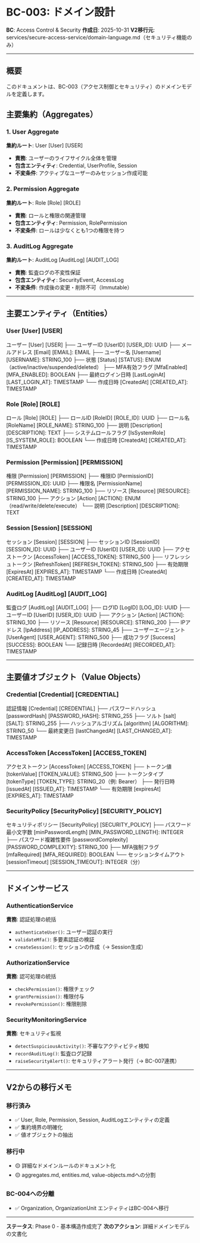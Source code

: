 # BC-003: ドメイン設計

**BC**: Access Control & Security
**作成日**: 2025-10-31
**V2移行元**: services/secure-access-service/domain-language.md（セキュリティ機能のみ）

---

## 概要

このドキュメントは、BC-003（アクセス制御とセキュリティ）のドメインモデルを定義します。

## 主要集約（Aggregates）

### 1. User Aggregate
**集約ルート**: User [User] [USER]
- **責務**: ユーザーのライフサイクル全体を管理
- **包含エンティティ**: Credential, UserProfile, Session
- **不変条件**: アクティブなユーザーのみセッション作成可能

### 2. Permission Aggregate
**集約ルート**: Role [Role] [ROLE]
- **責務**: ロールと権限の関連管理
- **包含エンティティ**: Permission, RolePermission
- **不変条件**: ロールは少なくとも1つの権限を持つ

### 3. AuditLog Aggregate
**集約ルート**: AuditLog [AuditLog] [AUDIT_LOG]
- **責務**: 監査ログの不変性保証
- **包含エンティティ**: SecurityEvent, AccessLog
- **不変条件**: 作成後の変更・削除不可（Immutable）

---

## 主要エンティティ（Entities）

### User [User] [USER]
ユーザー [User] [USER]
├── ユーザーID [UserID] [USER_ID]: UUID
├── メールアドレス [Email] [EMAIL]: EMAIL
├── ユーザー名 [Username] [USERNAME]: STRING_100
├── 状態 [Status] [STATUS]: ENUM（active/inactive/suspended/deleted）
├── MFA有効フラグ [MfaEnabled] [MFA_ENABLED]: BOOLEAN
├── 最終ログイン日時 [LastLoginAt] [LAST_LOGIN_AT]: TIMESTAMP
└── 作成日時 [CreatedAt] [CREATED_AT]: TIMESTAMP

### Role [Role] [ROLE]
ロール [Role] [ROLE]
├── ロールID [RoleID] [ROLE_ID]: UUID
├── ロール名 [RoleName] [ROLE_NAME]: STRING_100
├── 説明 [Description] [DESCRIPTION]: TEXT
├── システムロールフラグ [IsSystemRole] [IS_SYSTEM_ROLE]: BOOLEAN
└── 作成日時 [CreatedAt] [CREATED_AT]: TIMESTAMP

### Permission [Permission] [PERMISSION]
権限 [Permission] [PERMISSION]
├── 権限ID [PermissionID] [PERMISSION_ID]: UUID
├── 権限名 [PermissionName] [PERMISSION_NAME]: STRING_100
├── リソース [Resource] [RESOURCE]: STRING_100
├── アクション [Action] [ACTION]: ENUM（read/write/delete/execute）
└── 説明 [Description] [DESCRIPTION]: TEXT

### Session [Session] [SESSION]
セッション [Session] [SESSION]
├── セッションID [SessionID] [SESSION_ID]: UUID
├── ユーザーID [UserID] [USER_ID]: UUID
├── アクセストークン [AccessToken] [ACCESS_TOKEN]: STRING_500
├── リフレッシュトークン [RefreshToken] [REFRESH_TOKEN]: STRING_500
├── 有効期限 [ExpiresAt] [EXPIRES_AT]: TIMESTAMP
└── 作成日時 [CreatedAt] [CREATED_AT]: TIMESTAMP

### AuditLog [AuditLog] [AUDIT_LOG]
監査ログ [AuditLog] [AUDIT_LOG]
├── ログID [LogID] [LOG_ID]: UUID
├── ユーザーID [UserID] [USER_ID]: UUID
├── アクション [Action] [ACTION]: STRING_100
├── リソース [Resource] [RESOURCE]: STRING_200
├── IPアドレス [IpAddress] [IP_ADDRESS]: STRING_45
├── ユーザーエージェント [UserAgent] [USER_AGENT]: STRING_500
├── 成功フラグ [Success] [SUCCESS]: BOOLEAN
└── 記録日時 [RecordedAt] [RECORDED_AT]: TIMESTAMP

---

## 主要値オブジェクト（Value Objects）

### Credential [Credential] [CREDENTIAL]
認証情報 [Credential] [CREDENTIAL]
├── パスワードハッシュ [passwordHash] [PASSWORD_HASH]: STRING_255
├── ソルト [salt] [SALT]: STRING_255
├── ハッシュアルゴリズム [algorithm] [ALGORITHM]: STRING_50
└── 最終変更日 [lastChangedAt] [LAST_CHANGED_AT]: TIMESTAMP

### AccessToken [AccessToken] [ACCESS_TOKEN]
アクセストークン [AccessToken] [ACCESS_TOKEN]
├── トークン値 [tokenValue] [TOKEN_VALUE]: STRING_500
├── トークンタイプ [tokenType] [TOKEN_TYPE]: STRING_20（例: Bearer）
├── 発行日時 [issuedAt] [ISSUED_AT]: TIMESTAMP
└── 有効期限 [expiresAt] [EXPIRES_AT]: TIMESTAMP

### SecurityPolicy [SecurityPolicy] [SECURITY_POLICY]
セキュリティポリシー [SecurityPolicy] [SECURITY_POLICY]
├── パスワード最小文字数 [minPasswordLength] [MIN_PASSWORD_LENGTH]: INTEGER
├── パスワード複雑性要件 [passwordComplexity] [PASSWORD_COMPLEXITY]: STRING_100
├── MFA強制フラグ [mfaRequired] [MFA_REQUIRED]: BOOLEAN
└── セッションタイムアウト [sessionTimeout] [SESSION_TIMEOUT]: INTEGER（分）

---

## ドメインサービス

### AuthenticationService
**責務**: 認証処理の統括
- `authenticateUser()`: ユーザー認証の実行
- `validateMfa()`: 多要素認証の検証
- `createSession()`: セッションの作成（→ Session生成）

### AuthorizationService
**責務**: 認可処理の統括
- `checkPermission()`: 権限チェック
- `grantPermission()`: 権限付与
- `revokePermission()`: 権限削除

### SecurityMonitoringService
**責務**: セキュリティ監視
- `detectSuspiciousActivity()`: 不審なアクティビティ検知
- `recordAuditLog()`: 監査ログ記録
- `raiseSecurityAlert()`: セキュリティアラート発行（→ BC-007連携）

---

## V2からの移行メモ

### 移行済み
- ✅ User, Role, Permission, Session, AuditLogエンティティの定義
- ✅ 集約境界の明確化
- ✅ 値オブジェクトの抽出

### 移行中
- 🟡 詳細なドメインルールのドキュメント化
- 🟡 aggregates.md, entities.md, value-objects.mdへの分割

### BC-004への分離
- ✅ Organization, OrganizationUnit エンティティはBC-004へ移行

---

**ステータス**: Phase 0 - 基本構造作成完了
**次のアクション**: 詳細ドメインモデルの文書化
